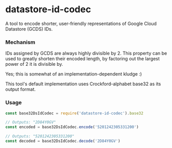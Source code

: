 # datastore-id-codec

A tool to encode shorter, user-friendly representations of Google Cloud Datastore (GCDS) IDs.

### Mechanism
IDs assigned by GCDS are always highly divisible by 2. This property can be used to greatly shorten their encoded length, by factoring out the largest power of 2 it is divisible by.

Yes; this is somewhat of an implementation-dependent kludge :)

This tool's default implementation uses Crockford-alphabet base32 as its output format.

### Usage

```javascript
const base32DsIdCodec = require('datastore-id-codec').base32

// Outputs: "2D84Y0GV"
const encoded = base32DsIdCodec.encode('5201242305331200') 

// Outputs: "5201242305331200"
const decoded = base32DsIdCodec.decode('2D84Y0GV')
```
